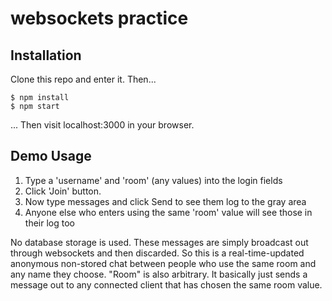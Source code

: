 # websockets practice

## Installation

Clone this repo and enter it. Then...
```
$ npm install
$ npm start
```
... Then visit localhost:3000 in your browser.

## Demo Usage

1. Type a 'username' and 'room' (any values) into the login fields
1. Click 'Join' button.
1. Now type messages and click Send to see them log to the gray area
1. Anyone else who enters using the same 'room' value will see those in their log too

No database storage is used. These messages are simply broadcast out through websockets and then discarded. So this is a real-time-updated anonymous non-stored chat between people who use the same room and any name they choose. "Room" is also arbitrary. It basically just sends a message out to any connected client that has chosen the same room value.